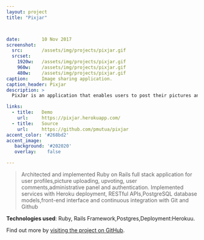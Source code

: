 ```yaml
---
layout: project
title: "Pixjar"



date:        10 Nov 2017
screenshot:
  src:       /assets/img/projects/pixjar.gif
  srcset:
    1920w:   /assets/img/projects/pixjar.gif
    960w:    /assets/img/projects/pixjar.gif
    480w:    /assets/img/projects/pixjar.gif
caption:     Image sharing application.
caption_header: Pixjar
description: >
  PixJar is an application that enables users to post their pictures and other users can upvote.

links:
  - title:   Demo
    url:     https://pixjar.herokuapp.com/
  - title:   Source
    url:     https://github.com/pmutua/pixjar
accent_color: '#268bd2'
accent_image:
   background: '#202020'
   overlay:    false

---
```


  > Architected and implemented Ruby on Rails full stack application for user profiles,picture uploading, upvoting, user comments,administrative panel and authentication.
Implemented services with Heroku deployment, RESTful APIs,PostgreSQL database models,front-end interface and continuous integration with Git and Github

**Technologies used**: Ruby, Rails Framework,Postgres,Deployment:Herokuu.

Find out more by [visiting the project on GitHub](https://github.com/pmutua/pixjar).



